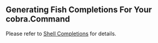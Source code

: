 ## Generating Fish Completions For Your cobra.Command

Please refer to [Shell Completions](shell_completions.md) for details.

